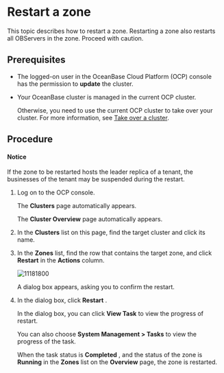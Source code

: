 Restart a zone
===================================

This topic describes how to restart a zone. Restarting a zone also restarts all OBServers in the zone. Proceed with caution.

Prerequisites
----------------------------------

* The logged-on user in the OceanBase Cloud Platform (OCP) console has the permission to **update** the cluster.



* Your OceanBase cluster is managed in the current OCP cluster.

  Otherwise, you need to use the current OCP cluster to take over your cluster. For more information, see [Take over a cluster](../1.takeover-cluster.md).





Procedure
------------------------------

  <main id="notice" type='notice'>
    <h4>Notice</h4>
    <p>If the zone to be restarted hosts the leader replica of a tenant, the businesses of the tenant may be suspended during the restart.</p>
  </main>

1. Log on to the OCP console.

   The **Clusters** page automatically appears.

   The **Cluster Overview** page automatically appears.


2. In the **Clusters** list on this page, find the target cluster and click its name.



3. In the **Zones** list, find the row that contains the target zone, and click **Restart** in the **Actions** column.

   ![11181800](https://help-static-aliyun-doc.aliyuncs.com/assets/img/en-US/4938778461/p355146.png)

   A dialog box appears, asking you to confirm the restart.


4. In the dialog box, click **Restart** .

   In the dialog box, you can click **View Task** to view the progress of restart.

   You can also choose **System Management \> Tasks** to view the progress of the task.

   When the task status is **Completed** , and the status of the zone is **Running** in the **Zones** list on the **Overview** page, the zone is restarted.
